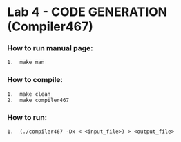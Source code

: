 # Lab 4 - CODE GENERATION (Compiler467)

### How to run manual page:
```shell
1.  make man
```

### How to compile:
```shell
1.  make clean
2.  make compiler467
```

### How to run:
```shell
1.  (./compiler467 -Dx < <input_file>) > <output_file>
```
